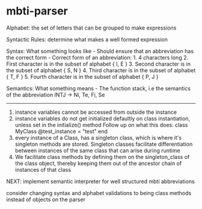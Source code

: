 # mbti-parser

Alphabet: the set of letters that can be grouped to make expressions

Syntactic Rules: determine what makes a well formed expression

Syntax: What something looks like
    - Should ensure that an abbreviation has the correct form
    - Correct form of an abbreviation:
        1. 4 characters long
        2. First character is in the subset of alphabet { I, E }
        3. Second character is in the subset of alphabet { S, N }
        4. Third character is in the subset of alphabet { T, F }
        5. Fourth character is in the subset of alphabet { P, J }

Semantics: What something means
    - The function stack, i.e the semantics of the abbreviation INTJ -> Ni, Te, Fi, Se


----------------------------------------------------
1. instance variables cannot be accessed from outside the instance
2. instance variables do not get initialized defaultly on class instantiation, unless set in the initialize() method
    Follow up on what this does:
    class MyClass
        @test_instance = "test"
    end
3. every instance of a Class, has a singleton class, which is where it's singleton methods are stored.  Singleton classes facilitate differentiation between instances of the same class that can arise during runtime
4. We facilitate class methods by defining them on the singleton_class of the class object, thereby keeping them out of the ancestor chain of instances of that class

NEXT:
implement semantic interpreter for well structured mbti abbreviations

consider changing syntax and alphabet validations to being class methods instead of objects on the parser
